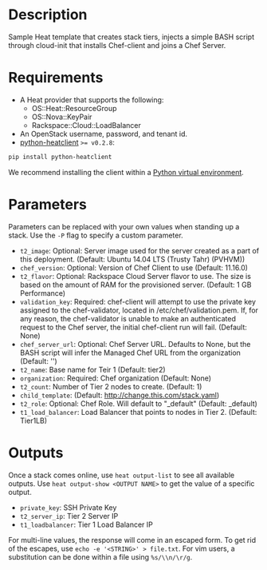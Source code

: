 Description
===========

Sample Heat template that creates stack tiers, injects a simple
BASH script through cloud-init that installs Chef-client and
joins a Chef Server.


Requirements
============
* A Heat provider that supports the following:
  * OS::Heat::ResourceGroup
  * OS::Nova::KeyPair
  * Rackspace::Cloud::LoadBalancer
* An OpenStack username, password, and tenant id.
* [python-heatclient](https://github.com/openstack/python-heatclient)
`>= v0.2.8`:

```bash
pip install python-heatclient
```

We recommend installing the client within a [Python virtual
environment](http://www.virtualenv.org/).

Parameters
==========
Parameters can be replaced with your own values when standing up a stack. Use
the `-P` flag to specify a custom parameter.

* `t2_image`: Optional: Server image used for the server created
as a part of this deployment.
 (Default: Ubuntu 14.04 LTS (Trusty Tahr) (PVHVM))
* `chef_version`: Optional: Version of Chef Client to use
 (Default: 11.16.0)
* `t2_flavor`: Optional: Rackspace Cloud Server flavor to use. The size is based on the
amount of RAM for the provisioned server.
 (Default: 1 GB Performance)
* `validation_key`: Required: chef-client will attempt to use the private key assigned to the
chef-validator, located in /etc/chef/validation.pem. If, for any reason,
the chef-validator is unable to make an authenticated request to the
Chef server, the initial chef-client run will fail.
 (Default: None)
* `chef_server_url`: Optional: Chef Server URL. Defaults to None, but the BASH script will
infer the Managed Chef URL from the organization
 (Default: '')
* `t2_name`: Base name for Teir 1 (Default: tier2)
* `organization`: Required: Chef organization
 (Default: None)
* `t2_count`: Number of Tier 2 nodes to create. (Default: 1)
* `child_template`: (Default: http://change.this.com/stack.yaml)
* `t2_role`: Optional: Chef Role. Will default to "_default"
 (Default: _default)
* `t1_load_balancer`: Load Balancer that points to nodes in Tier 2. (Default: Tier1LB)

Outputs
=======
Once a stack comes online, use `heat output-list` to see all available outputs.
Use `heat output-show <OUTPUT NAME>` to get the value of a specific output.

* `private_key`: SSH Private Key 
* `t2_server_ip`: Tier 2 Server IP 
* `t1_loadbalancer`: Tier 1 Load Balancer IP 

For multi-line values, the response will come in an escaped form. To get rid of
the escapes, use `echo -e '<STRING>' > file.txt`. For vim users, a substitution
can be done within a file using `%s/\\n/\r/g`.
